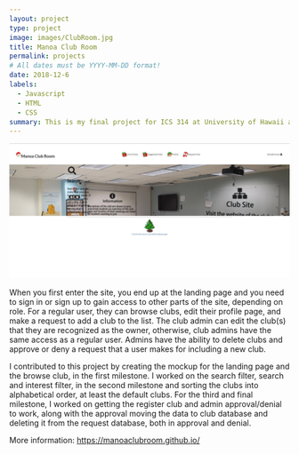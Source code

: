 ```yaml
---
layout: project
type: project
image: images/ClubRoom.jpg
title: Manoa Club Room
permalink: projects
# All dates must be YYYY-MM-DD format!
date: 2018-12-6
labels:
  - Javascript
  - HTML
  - CSS
summary: This is my final project for ICS 314 at University of Hawaii at Manoa. It consists of working with three other people, in order to create a functioning website that University of Hawaii users will find useful to look for clubs within their interest and an easier and nicer way for club presidents to show their clubs, the clubs have websites but the official Manoa site only has a spreadsheet of clubs when I am currently writing this.
---
```

<img class="ui image" src="../images/LogIn.jpg">

When you first enter the site, you end up at the landing page and you need to sign in or sign up to gain access to other parts of the site, depending on role. For a regular user, they can browse clubs, edit their profile page, and make a request to add a club to the list. The club admin can edit the club(s) that they are recognized as the owner, otherwise, club admins have the same access as a regular user. Admins have the ability to delete clubs and approve or deny a request that a user makes for including a new club.

I contributed to this project by creating the mockup for the landing page and the browse club, in the first milestone. I worked on the search filter, search and interest filter, in the second milestone and sorting the clubs into alphabetical order, at least the default clubs. For the third and final milestone, I worked on getting the register club and admin approval/denial to work, along with the approval moving the data to club database and deleting it from the request database, both in approval and denial.



More information: https://manoaclubroom.github.io/
